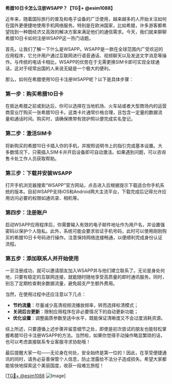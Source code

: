 **希腊10日卡怎么注册WSAPP？【TG💪+ @esim1088】**

近年来，随着国际旅行的普及和电子设备的广泛使用，越来越多的人开始关注如何在国外更便捷地使用手机网络服务。特别是在欧洲国家，比如希腊，许多游客都希望找到一种既经济又高效的解决方案来满足他们的通信需求。今天，我们就来聊聊希腊10日卡如何注册WSAPP这一热门话题。

首先，让我们了解一下什么是WSAPP。WSAPP是一款在全球范围内广受欢迎的应用程序，它允许用户通过互联网进行语音通话、视频聊天以及发送文字消息等操作。与传统的电话卡相比，WSAPP的优势在于无需更换SIM卡即可实现全球通话，这对于经常出国的人来说无疑是一个极大的便利。

那么，如何在希腊使用10日卡注册WSAPP呢？以下是具体步骤：

### 第一步：购买希腊10日卡

在抵达希腊之前或到达后，你可以选择在当地机场、火车站或者大型商场内的运营商营业厅购买一张希腊10日卡。这类卡片通常价格合理，且包含一定量的数据流量和通话时间。购买时，请确保携带有效护照以便完成实名登记。

### 第二步：激活SIM卡

将新购买的希腊10日卡插入你的手机，并按照说明书上的指引完成基本设置。大多数情况下，只需插入SIM卡并开启设备即可自动激活。如果遇到问题，可以咨询售卡处工作人员获取帮助。

### 第三步：下载并安装WSAPP

打开手机浏览器搜索“WSAPP”官方网站，点击进入后根据提示下载适合你手机系统的版本。目前WSAPP支持iOS和Android两大主流平台，下载完成后记得允许应用访问必要的权限如通讯录、相机等。

### 第四步：注册账户

启动WSAPP应用程序后，你需要输入有效的电子邮件地址作为用户名，并设置强密码以保护个人隐私。此外，系统可能会要求验证手机号码，此时可以使用刚刚购买的希腊10日卡号码进行操作。注意保持网络连接畅通，以便顺利完成身份认证流程。

### 第五步：添加联系人并开始使用

一旦注册成功，就可以邀请朋友加入WSAPP并与他们建立联系了。无论是身处何地，只要有稳定的互联网连接，就能随时随地享受高质量的即时通讯服务。同时，别忘了定期检查剩余数据流量，避免超支产生额外费用。

当然，在使用过程中还应注意以下几点：

- **节约流量**：尽量减少高清视频流播放频率，转而选择标清模式；
- **关闭后台更新**：限制应用程序在非必要情况下的自动更新功能；
- **优化设置**：调整画质参数至适中水平，既能保证清晰度又不会过度消耗资源。

综上所述，只要遵循上述步骤并留意细节之处，即使是初次尝试的朋友也能轻松掌握希腊10日卡注册WSAPP的方法。当然啦，如果你觉得手动操作略显繁琐的话，也可以考虑直接联系专业客服寻求协助哦！

最后提醒大家一句——无论身在何处，安全始终是第一位的！因此，在享受便捷通讯的同时，请务必妥善保管个人信息，防止泄露给不法分子造成损失。希望大家都能愉快地探索这个美丽国度，收获一段难忘旅程！

[[TG💪+ @esim1088](https://t.me/s/esim1088) ![Image](https://i.postimg.cc/4NQfJmqS/Snipaste-2025-05-13-00-14-12.png)]